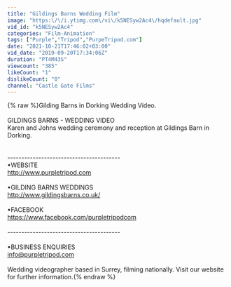 ```yaml
---
title: "Gildings Barns Wedding Film"
image: "https:\/\/i.ytimg.com\/vi\/k5NESyw2Ac4\/hqdefault.jpg"
vid_id: "k5NESyw2Ac4"
categories: "Film-Animation"
tags: ["Purple","Tripod","PurpeTripod.com"]
date: "2021-10-21T17:46:02+03:00"
vid_date: "2019-09-20T17:34:06Z"
duration: "PT4M43S"
viewcount: "385"
likeCount: "1"
dislikeCount: "0"
channel: "Castle Gate Films"
---
```

{% raw %}Gilding Barns in Dorking Wedding Video.<br /><br />GILDINGS BARNS - WEDDING VIDEO<br />Karen and Johns wedding ceremony and reception at Gildings Barn in Dorking.<br /><br /><br />----------------------------------------<br />•WEBSITE<br /><a rel="nofollow" target="blank" href="http://www.purpletripod.com">http://www.purpletripod.com</a><br /><br />•GILDING BARNS WEDDINGS<br /><a rel="nofollow" target="blank" href="http://www.gildingsbarns.co.uk/">http://www.gildingsbarns.co.uk/</a><br /><br />•FACEBOOK<br /><a rel="nofollow" target="blank" href="https://www.facebook.com/purpletripodcom">https://www.facebook.com/purpletripodcom</a><br /><br />----------------------------------------<br /><br />•BUSINESS ENQUIRIES<br />info@purpletripod.com<br /><br />Wedding videographer based in Surrey, filming nationally. Visit our website for further information.{% endraw %}
